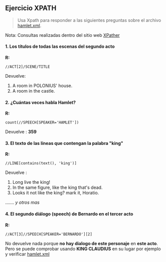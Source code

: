 ## Ejercicio XPATH

> Usa Xpath para responder a las siguientes preguntas sobre el archivo [hamlet.xml](/hamlet.xml).

Nota: Consultas realizadas dentro del sitio web [XPather](https://xpather.com/)


#### 1. Los **títulos** de todas las **escenas del segundo acto**

**R:**
```
//ACT[2]/SCENE/TITLE
```


Devuelve:
1. A room in POLONIUS' house.
2. A room in the castle.

#### 2. ¿Cuántas veces habla Hamlet?

**R:**
```
count(//SPEECH[SPEAKER='HAMLET'])
```


Devuelve : **359**

#### 3. El texto de las líneas que contengan la palabra "king"

**R:**
```
//LINE[contains(text(), 'king')]
```


Devuelve :

1. Long live the king!
2. In the same figure, like the king that's dead.
3. Looks it not like the king? mark it, Horatio.

....... _y otros mas_


#### 4. El segundo diálogo (speech) de Bernardo en el tercer acto

**R:**
```
//ACT[3]//SPEECH[SPEAKER='BERNARDO'][2]
```

No devuelve nada porque **no hay dialogo de este personaje** en **este acto**. Pero se puede comprobar usando **KING CLAUDIUS** en su lugar por ejemplo y verificar [hamlet.xml](hamlet.xml)

